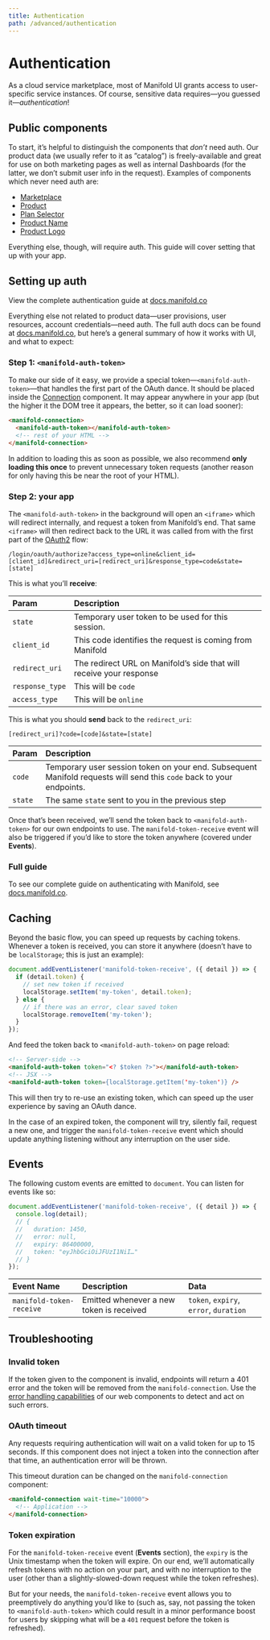 ```yaml
---
title: Authentication
path: /advanced/authentication
---
```


# Authentication

As a cloud service marketplace, most of Manifold UI grants access to user-specific service
instances. Of course, sensitive data requires—you guessed it—_authentication_!

## Public components

To start, it’s helpful to distinguish the components that _don’t_ need auth. Our product data (we
usually refer to it as ”catalog”) is freely-available and great for use on both marketing pages as
well as internal Dashboards (for the latter, we don’t submit user info in the request). Examples of
components which never need auth are:

- [Marketplace](#)
- [Product](#)
- [Plan Selector](#)
- [Product Name](#)
- [Product Logo](#)

Everything else, though, will require auth. This guide will cover setting that up with your app.

## Setting up auth

<manifold-toast>
  <div>
    View the complete authentication guide at <a href="https://docs.manifold.co/docs/platforms-auth-AzsO1HvPT1Hnojsrsb10L">docs.manifold.co</a>
  </div>
</manifold-toast>

Everything else not related to product data—user provisions, user resources, account
credentials—need auth. The full auth docs can be found at [docs.manifold.co][authentication], but
here’s a general summary of how it works with UI, and what to expect:

### Step 1: `<manifold-auth-token>`

To make our side of it easy, we provide a special token—`<manifold-auth-token>`—that handles the
first part of the OAuth dance. It should be placed inside the [Connection][connection] component. It
may appear anywhere in your app (but the higher it the DOM tree it appears, the better, so it can
load sooner):

```html
<manifold-connection>
  <manifold-auth-token></manifold-auth-token>
  <!-- rest of your HTML -->
</manifold-connection>
```

In addition to loading this as soon as possible, we also recommend **only loading this once** to
prevent unnecessary token requests (another reason for only having this be near the root of your
HTML).

### Step 2: your app

The `<manifold-auth-token>` in the background will open an `<iframe>` which will redirect
internally, and request a token from Manifold’s end. That same `<iframe>` will then redirect back to
the URL it was called from with the first part of the [OAuth2][oauth2] flow:

```
/login/oauth/authorize?access_type=online&client_id=[client_id]&redirect_uri=[redirect_uri]&response_type=code&state=[state]
```

This is what you’ll **receive**:

| Param           | Description                                                         |
| :-------------- | :------------------------------------------------------------------ |
| `state`         | Temporary user token to be used for this session.                   |
| `client_id`     | This code identifies the request is coming from Manifold            |
| `redirect_uri`  | The redirect URL on Manifold’s side that will receive your response |
| `response_type` | This will be `code`                                                 |
| `access_type`   | This will be `online`                                               |

This is what you should **send** back to the `redirect_uri`:

```
[redirect_uri]?code=[code]&state=[state]
```

| Param   | Description                                                                                                          |
| :------ | :------------------------------------------------------------------------------------------------------------------- |
| `code`  | Temporary user session token on your end. Subsequent Manifold requests will send this `code` back to your endpoints. |
| `state` | The same `state` sent to you in the previous step                                                                    |

Once that’s been received, we’ll send the token back to `<manifold-auth-token>` for our own
endpoints to use. The `manifold-token-receive` event will also be triggered if you’d like to store
the token anywhere (covered under **Events**).

### Full guide

To see our complete guide on authenticating with Manifold, see [docs.manifold.co][authentication].

## Caching

Beyond the basic flow, you can speed up requests by caching tokens. Whenever a token is received,
you can store it anywhere (doesn’t have to be `localStorage`; this is just an example):

```js
document.addEventListener('manifold-token-receive', ({ detail }) => {
  if (detail.token) {
    // set new token if received
    localStorage.setItem('my-token', detail.token);
  } else {
    // if there was an error, clear saved token
    localStorage.removeItem('my-token');
  }
});
```

And feed the token back to `<manifold-auth-token>` on page reload:

```html
<!-- Server-side -->
<manifold-auth-token token="<? $token ?>"></manifold-auth-token>
<!-- JSX -->
<manifold-auth-token token={localStorage.getItem('my-token')} />
```

This will then try to re-use an existing token, which can speed up the user experience by saving an
OAuth dance.

In the case of an expired token, the component will try, silently fail, request a new one, and
trigger the `manifold-token-receive` event which should update anything listening without any
interruption on the user side.

## Events

The following custom events are emitted to `document`. You can listen for events like so:

```js
document.addEventListener('manifold-token-receive', ({ detail }) => {
  console.log(detail);
  // {
  //   duration: 1450,
  //   error: null,
  //   expiry: 86400000,
  //   token: "eyJhbGciOiJFUzI1NiI…"
  // }
});
```

| Event Name               | Description                              | Data                                   |
| :----------------------- | :--------------------------------------- | :------------------------------------- |
| `manifold-token-receive` | Emitted whenever a new token is received | `token`, `expiry`, `error`, `duration` |

## Troubleshooting

### Invalid token

If the token given to the component is invalid, endpoints will return a 401 error and the token will
be removed from the `manifold-connection`. Use the [error handling capabilities](/advanced/errors)
of our web components to detect and act on such errors.

### OAuth timeout

Any requests requiring authentication will wait on a valid token for up to 15 seconds. If this
component does not inject a token into the connection after that time, an authentication error will
be thrown.

This timeout duration can be changed on the `manifold-connection` component:

```html
<manifold-connection wait-time="10000">
  <!-- Application -->
</manifold-connection>
```

### Token expiration

For the `manifold-token-receive` event (**Events** section), the `expiry` is the Unix timestamp when
the token will expire. On our end, we’ll automatically refresh tokens with no action on your part,
and with no interruption to the user (other than a slightly-slowed-down request while the token
refreshes).

But for your needs, the `manifold-token-receive` event allows you to preemptively do anything you’d
like to (such as, say, not passing the token to `<manifold-auth-token>` which could result in a
minor performance boost for users by skipping what will be a `401` request before the token is
refreshed).

[authentication]: https://docs.manifold.co/docs/platforms-auth-AzsO1HvPT1Hnojsrsb10L
[connection]: /connection
[oauth2]: https://www.oauth.com/oauth2-servers/access-tokens/authorization-code-request
